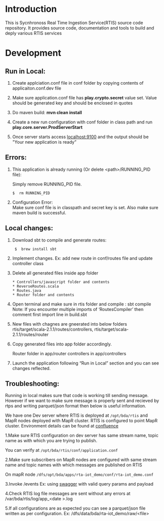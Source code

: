 # Introduction

This is Sycnhronoss Real Time Ingestion Service(RTIS) source code
repository. It provides source code, documentation and tools to build
and deply various RTIS services

#   Development



##  Run in Local:

 1. Create applciation.conf file in conf folder by copying contents of
    applicaiton.conf.dev file
 2. Make sure application.conf file has **play.crypto.secret** value set. 
    Value should be generated key and should be enclosed in quotes
 3. Do maven build: **mvn clean install**
 4. Create a new run configuration with conf folder in class path and run
    **play.core.server.ProdServerStart**
    
 5. Once server starts access [localhost:9100](http://localhost:9100) and
    the output should be "Your new application is ready”




    
## Errors:
 
 1. This application is already running (Or delete \<path\>/RUNNING_PID file):
    
    Simply remove RUNNING_PID file. 
    
      ``` $  rm RUNNING_PID ```


    
 2. Configuration Error:  
    Make sure conf file is in classpath and secret key is set. 
    Also make sure maven build is successful.



    
    
 
## Local changes:
 
 1. Download sbt to compile and generate routes:
     
      ```  $  brew install sbt ```


 2. Implement changes. 
    Ex: add new route in conf/routes file and update controller class
 3. Delete all generated files inside app folder
 
		* Controllers/javascript folder and contents
		* ReverseRoutes.scala
		* Routes.java
		* Router folder and contents

 4. Open terminal and make sure in rtis folder and compile : sbt compile  
	 Note: If you encounter multiple imports of ‘RoutesCompiler’ 
	 then comment first import line in build.sbt
 
 5. New files with chagnes are gneerated into below folders 
      rtis/target/scala-2.1.1/routes/controllers, 
      rtis/target/scala-2.1.1/routes/router  
      
 6. Copy generated files into app folder accordingly.
 
    Router folder in app/router
    controllers in app/controllers
 
 
 7. Launch the application following “Run in Local” section and you can see changes reflected.


 
 ## Troubleshooting:
    
 Running in local makes sure that code is working till sending message. However 
 if we want to make sure message is properly sent and recieved by rtps and writing
 parquet/json format then below is useful information.
 

  We have one Dev server where RTIS is deployed at ```/opt/bda/rtis``` and
  MapR nodes deployed with MapR cluster. RTIS is configured to point MapR cluster. 
  Environment details can be found at
  [confluence](https://confluence.synchronoss.net:8443/pages/viewpage.action?pageId=177065278) 
 
 
 1.Make sure  RTIS configuration on dev server has same stream name, 
  topic name as with which you are trying to publish.

  You can verify at ```/opt/bda/rtis/conf/application.conf```


 2.Make sure subscribers on MapR nodes are configured with same stream name and topic 
  names with which messages are published on RTIS

  On mapR node  ```/dfs/opt/bda/apps/rta-iot_demo/conf/rta-iot_demo.conf```

 3.Invoke /events Ex: using [swagger](https://realtime-rd-sip-vaste.sncrcorp.net/docs)
  with valid  query params and payload

 4.Check RTIS log file messages are sent without any errors at /var/bda/rtis/log/app_\<date \>.log

 5.If all configurations are as expected you can see a parquet/json file written
  as per configuration. Ex: /dfs/data/bda/rta-iot_demo/raw/\<file\>  
